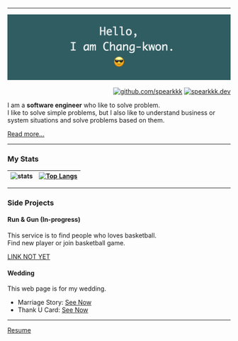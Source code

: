 

---

![banner](./banner.png)

<div align=right> 
    
[![github.com/spearkkk](https://hits.seeyoufarm.com/api/count/incr/badge.svg?url=https%3A%2F%2Fgithub.com%2Fspearkkk&count_bg=%23282828&title_bg=%23282828&icon=github.svg&icon_color=%23FBF1C7&title=github.com%2Fspearkkk&edge_flat=true)](https://hits.seeyoufarm.com) 
[![spearkkk.dev](https://hits.seeyoufarm.com/api/count/incr/badge.svg?url=https%3A%2F%2Fspearkkk.dev&count_bg=%23282828&title_bg=%23282828&icon=github.svg&icon_color=%23FBF1C7&title=spearkkk.dev&edge_flat=true)](https://hits.seeyoufarm.com)  

</div>

I am a **software engineer** who like to solve problem.  
I like to solve simple problems, but I also like to understand business or system situations and solve problems based on them.  
  
[Read more...](https://about.spearkkk.dev/en/)  

---

### My Stats
|![stats](https://github-readme-stats.vercel.app/api?username=spearkkk&count_private=true&show_icons=true&theme=gruvbox&custom_title=---&hide_rank=true&line_height=35&show_owner=false)|[![Top Langs](https://github-readme-stats.vercel.app/api/top-langs/?username=spearkkk&show_icons=true&theme=gruvbox&custom_title=---&count_private=true&line_height=35&&langs_count=10&layout=compact)](https://github.com/anuraghazra/github-readme-stats)
|-----|---------|

---

### Side Projects

#### Run & Gun (In-progress)
This service is to find people who loves basketball.  
Find new player or join basketball game.

[LINK NOT YET](https://google.com)

#### Wedding
This web page is for my wedding.

- Marriage Story: [See Now](https://wedding.spearkkk.dev/)
- Thank U Card: [See Now](https://after-wedding.spearkkk.dev/)

---

[Resume](https://about.spearkkk.dev/static/resume-de73a8bcd14619c66add3b216adc0d86.pdf)